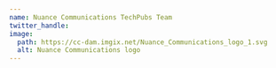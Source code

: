 ```yaml
---
name: Nuance Communications TechPubs Team
twitter_handle:
image:
  path: https://cc-dam.imgix.net/Nuance_Communications_logo_1.svg
  alt: Nuance Communications logo
---
```

